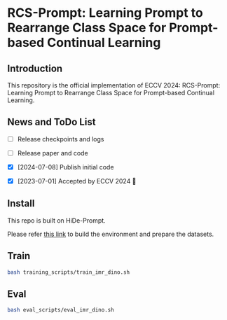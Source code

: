 # RCS-Prompt: Learning Prompt to Rearrange Class Space for Prompt-based Continual Learning

## Introduction

This repository is the official implementation of ECCV 2024: RCS-Prompt: Learning Prompt to Rearrange Class Space for Prompt-based Continual Learning.

## News and ToDo List

- [ ] Release checkpoints and logs
- [ ] Release paper and code
- [x] [2024-07-08] Publish initial code
- [x] [2023-07-01] Accepted by ECCV 2024 🎉 


## Install
This repo is built on HiDe-Prompt.

Please refer [this link](https://github.com/thu-ml/HiDe-Prompt) to build the environment and prepare the datasets.

## Train

```bash
bash training_scripts/train_imr_dino.sh
```

## Eval

```bash
bash eval_scripts/eval_imr_dino.sh
```
